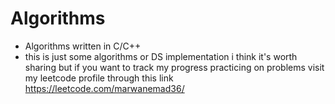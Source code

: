 # Algorithms
- Algorithms written in C/C++
- this is just some algorithms or DS implementation i think it's worth sharing but if you want to track my progress practicing on problems visit my leetcode profile through this link https://leetcode.com/marwanemad36/ 
